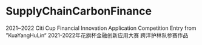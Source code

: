 # SupplyChainCarbonFinance
2021~2022 Citi Cup Financial Innovation Application Competition Entry from ”KuaYangHuLin“
2021-2022年花旗杯金融创新应用大赛 跨洋护林队参赛作品
